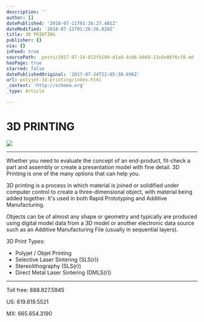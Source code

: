 ```yaml
---
description: ''
author: []
datePublished: '2018-07-11T01:26:27.481Z'
dateModified: '2018-07-11T01:26:26.828Z'
title: 3D PRINTING
publisher: {}
via: {}
inFeed: true
sourcePath: _posts/2017-07-24-812fb189-d1a8-4c06-b669-23c6e06f6cf8.md
hasPage: true
starred: false
datePublishedOriginal: '2017-07-24T22:05:38.696Z'
url: polyjet-3d-printing/index.html
_context: 'http://schema.org'
_type: Article

---
```

# 3D PRINTING
![](https://the-grid-user-content.s3-us-west-2.amazonaws.com/4beba54d-fac2-4a08-951c-43f918374811.jpg)

---

Whether you need to evaluate the concept of an end-product, fit-check a part and assembly or create a presentation model with fine detail. 3D Printing is one of the many
options that can help you.

3D printing is a process in which material is joined or solidified under computer control
to create a three-dimensional object, with material being added together. It's used in both Rapid Prototyping and Additive Manufacturing. 

Objects can be of almost any shape or geometry and typically are produced using digital
model data from a 3D model or another electronic data source such as an Additive Manufacturing File (usually in sequential layers).

3D Print Types:

* Polyjet / Objet Printing
* Selective Laser Sintering (SLS(r))
* Stereolithography (SLS(r))
* Direct Metal Laser Sintering (DMLS(r))

---

Toll free: 888.827.5945

US: 619.819.5521

MX: 665.654.3190